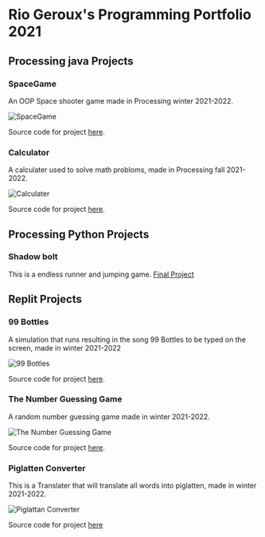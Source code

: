 # Rio Geroux's Programming Portfolio 2021 

## Processing java Projects

### SpaceGame

An OOP Space shooter game made in Processing winter 2021-2022.

![SpaceGame](https://github.com/Rio-G/ProgramingPortfolio/blob/gh-pages/images/SpaceGame.png?raw=true)

Source code for project [here](https://github.com/Rio-G/ProgramingPortfolio/tree/gh-pages/src/Space%20Game/Space_Game).

### Calculator

A calculater used to solve math probloms, made in Processing fall 2021-2022.

![Calculater](https://user-images.githubusercontent.com/102073178/169928467-cf2ce3d6-d94f-4466-bad5-64def228cd35.png)

Source code for project [here](https://github.com/Rio-G/ProgramingPortfolio/tree/gh-pages/src/Calculater).

## Processing Python Projects

### Shadow bolt
This is a endless runner and jumping game. 
[Final Project](https://github.com/Rio-G/Shadow-Bolt-Game)

## Replit Projects

### 99 Bottles

A simulation that runs resulting in the song 99 Bottles to be typed on the screen, made in winter 2021-2022

![99 Bottles](https://user-images.githubusercontent.com/102073178/169930123-c948882b-245d-4d46-84a7-cb5928a40dd7.png)

Source code for project [here](https://github.com/Rio-G/ProgramingPortfolio/blob/gh-pages/src/99%20Bottles/99%20Bottles%20Source%20Code).

### The Number Guessing Game

A random number guessing game made in winter 2021-2022.

![The Number Guessing Game](https://user-images.githubusercontent.com/102073178/169931759-c4ee4042-5918-4333-be9d-f5984c315531.png)

Source code for project [here](https://github.com/Rio-G/ProgramingPortfolio/blob/gh-pages/src/the%20Number%20Guessing%20Game/N.G.G%20Source%20Code).

### Piglatten Converter

This is a Translater that will translate all words into piglatten, made in winter 2021-2022.

![Piglattan Converter](https://user-images.githubusercontent.com/102073178/169933397-0f0e10c8-b530-4aff-9a16-a7f4ba22da93.png)

Source code for project [here](https://github.com/Rio-G/Programing-Portfolio/blob/gh-pages/src/Piglatten%20Converter/Piglatten%20Converter%20Source%20Code)

